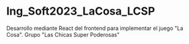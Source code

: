 # Ing_Soft2023_LaCosa_LCSP
Desarrollo mediante React del frontend  para implementar el juego "La Cosa". Grupo "Las Chicas Super Poderosas"

